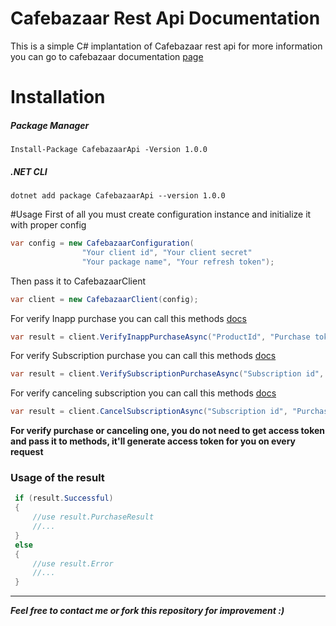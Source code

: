 # Cafebazaar Rest Api Documentation 
This is a simple C# implantation of Cafebazaar rest api
for more information you can go to cafebazaar documentation [page](https://developers.cafebazaar.ir/en/docs/developer-api-v2-introduction/developer-api-v2-getting-started/) 

# Installation 
##### Package Manager
```
Install-Package CafebazaarApi -Version 1.0.0
```
##### .NET CLI
```
dotnet add package CafebazaarApi --version 1.0.0
```

#Usage 
First of all you must create configuration instance and initialize it with proper config
```csharp
var config = new CafebazaarConfiguration(
                "Your client id", "Your client secret"
                "Your package name", "Your refresh token");
```
Then pass it to CafebazaarClient 
```csharp
var client = new CafebazaarClient(config);
```
For verify Inapp purchase you can call this methods [docs](https://developers.cafebazaar.ir/en/docs/developer-api-v2-introduction/developer-api-v2-ref-validate/)
```csharp
var result = client.VerifyInappPurchaseAsync("ProductId", "Purchase token");
```
For verify Subscription purchase you can call this methods [docs](https://developers.cafebazaar.ir/en/docs/developer-api-v2-introduction/developer-api-v2-ref-get-subs/)
```csharp
var result = client.VerifySubscriptionPurchaseAsync("Subscription id", "Purchase token");
```
For verify canceling subscription you can call this methods [docs](https://developers.cafebazaar.ir/en/docs/developer-api-v2-introduction/developer-api-v2-ref-cancel-subs/)
```csharp
var result = client.CancelSubscriptionAsync("Subscription id", "Purchase token");
```
**For verify purchase or canceling one, you do not need to get access token and pass it to methods,  it'll generate access token for you on every request** 

### Usage of the result
```csharp
 if (result.Successful)
 {
	 //use result.PurchaseResult
	 //...
 }
 else
 {
	 //use result.Error
	 //...
 }
```
---
***Feel free to contact me or fork this repository for improvement :)***